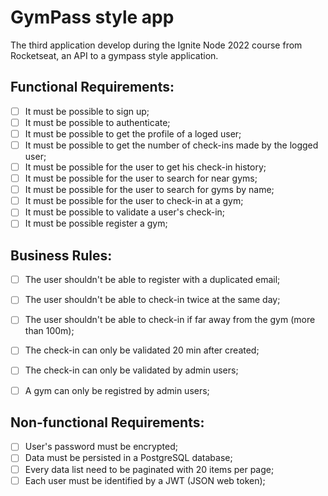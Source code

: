 # GymPass style app
The third application develop during the Ignite Node 2022 course from Rocketseat, an API to a gympass style application.

## Functional Requirements:

- [  ] It must be possible to sign up;
- [  ] It must be possible to authenticate;
- [  ] It must be possible to get the profile of a loged user;
- [  ] It must be possible to get the number of check-ins made by the logged user;
- [  ] It must be possible for the user to get his check-in history;
- [  ] It must be possible for the user to search for near gyms;
- [  ] It must be possible for the user to search for gyms by name;
- [  ] It must be possible for the user to check-in at a gym;
- [  ] It must be possible to validate a user's check-in;
- [  ] It must be possible register a gym;

## Business Rules:

- [  ] The user shouldn't be able to register with a duplicated email;
- [  ] The user shouldn't be able to check-in twice at the same day;
- [  ] The user shouldn't be able to check-in if far away from the gym (more than 100m);
- [  ] The check-in can only be validated 20 min after created;
- [  ] The check-in can only be validated by admin users;
- [  ] A gym can only be registred by admin users;


## Non-functional Requirements:

- [  ] User's password must be encrypted;
- [  ] Data must be persisted in a PostgreSQL database;
- [  ] Every data list need to be paginated with 20 items per page;
- [  ] Each user must be identified by a JWT (JSON web token);